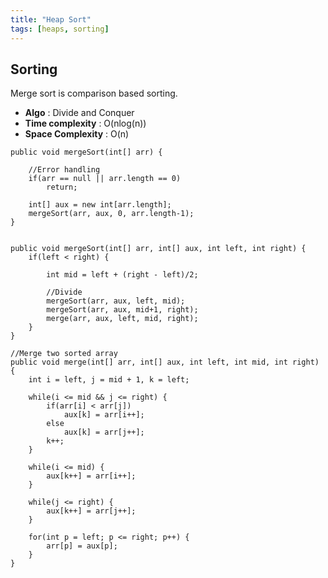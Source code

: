 ```yaml
---
title: "Heap Sort"
tags: [heaps, sorting]
---
```


## Sorting

Merge sort is comparison based sorting. 

- <strong>Algo</strong> : Divide and Conquer 
- <strong>Time complexity</strong> : O(nlog(n)) 
- <strong>Space Complexity</strong> : O(n) 


```
public void mergeSort(int[] arr) {

	//Error handling
	if(arr == null || arr.length == 0)
		return;

	int[] aux = new int[arr.length];	
	mergeSort(arr, aux, 0, arr.length-1);	
}


public void mergeSort(int[] arr, int[] aux, int left, int right) {
	if(left < right) {

		int mid = left + (right - left)/2;

		//Divide
		mergeSort(arr, aux, left, mid);
		mergeSort(arr, aux, mid+1, right);
		merge(arr, aux, left, mid, right);
	}
}

//Merge two sorted array
public void merge(int[] arr, int[] aux, int left, int mid, int right) {
	int i = left, j = mid + 1, k = left;

	while(i <= mid && j <= right) {
		if(arr[i] < arr[j]) 
			aux[k] = arr[i++];
		else 
			aux[k] = arr[j++];
		k++;
	}

	while(i <= mid) {
		aux[k++] = arr[i++];
	}

	while(j <= right) {
		aux[k++] = arr[j++];
	}

	for(int p = left; p <= right; p++) {
		arr[p] = aux[p];
	}
}
```